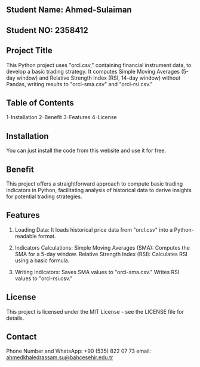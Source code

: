 ## Student Name: Ahmed-Sulaiman
## Student NO: 2358412 

## Project Title
This Python project uses "orcl.csv," containing financial instrument data, to develop a basic trading strategy. It computes Simple Moving Averages (5-day window) and Relative Strength Index (RSI, 14-day window) without Pandas, writing results to "orcl-sma.csv" and "orcl-rsi.csv."

## Table of Contents
1-Installation
2-Benefit
3-Features
4-License


## Installation
You can just install the code from this website and use it for free.

## Benefit
This project offers a straightforward approach to compute basic trading indicators in Python, facilitating analysis of historical data to derive insights for potential trading strategies.

## Features

1) Loading Data:
It loads historical price data from "orcl.csv" into a Python-readable format.

2) Indicators Calculations:
Simple Moving Averages (SMA): Computes the SMA for a 5-day window.
Relative Strength Index (RSI): Calculates RSI using a basic formula.

3) Writing Indicators:
Saves SMA values to "orcl-sma.csv."
Writes RSI values to "orcl-rsi.csv."

## License
This project is licensed under the MIT License - see the LICENSE file for details.

## Contact
Phone Number and WhatsApp: +90 (535) 822 07 73
email: ahmedkhaledrassam.su@bahcesehir.edu.tr
